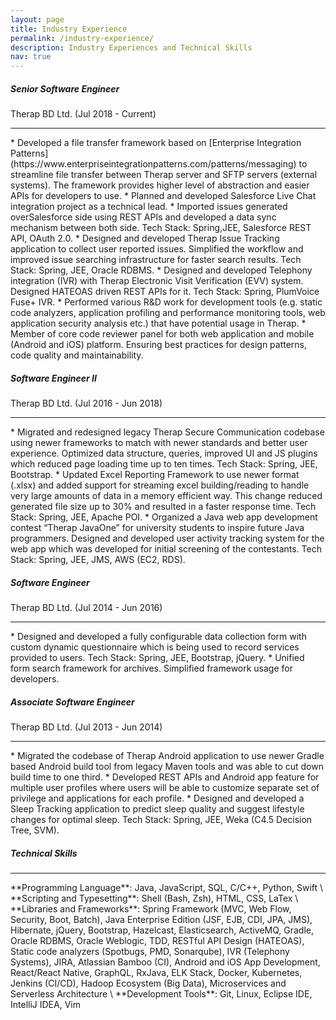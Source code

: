 ```yaml
---
layout: page
title: Industry Experience
permalink: /industry-experience/
description: Industry Experiences and Technical Skills
nav: true
---
```


##### Senior Software Engineer
Therap BD Ltd. (Jul 2018 - Current)
<hr>
* Developed a file transfer framework based on [Enterprise Integration Patterns](https://www.enterpriseintegrationpatterns.com/patterns/messaging) to streamline file transfer between Therap server and SFTP servers (external systems). The framework provides higher level of abstraction and easier APIs for developers to use.
* Planned and developed Salesforce Live Chat integration project as a technical lead.
* Imported issues generated overSalesforce side using REST APIs and developed a data sync mechanism between both side.  Tech Stack:  Spring,JEE, Salesforce REST API, OAuth 2.0.
* Designed and developed Therap Issue Tracking application to collect user reported issues. Simplified the workflow and improved issue searching infrastructure for faster search results. Tech Stack: Spring, JEE, Oracle RDBMS.
* Designed and developed Telephony integration (IVR) with Therap Electronic Visit Verification (EVV) system. Designed HATEOAS driven REST APIs for it. Tech Stack:  Spring, PlumVoice Fuse+ IVR.
* Performed various R&D work for development tools (e.g. static code analyzers, application profiling and performance monitoring tools, web application security analysis etc.) that have potential usage in Therap.
* Member of core code reviewer panel for both web application and mobile (Android and iOS) platform. Ensuring best practices for design patterns, code quality and maintainability.

##### Software Engineer II
Therap BD Ltd. (Jul 2016 - Jun 2018)
<hr>
* Migrated and redesigned legacy Therap Secure Communication codebase using newer frameworks to match with newer standards and better user experience. Optimized data structure, queries, improved UI and JS plugins which reduced page loading time up to ten times. Tech Stack: Spring, JEE, Bootstrap.
* Updated Excel Reporting Framework to use newer format (.xlsx) and added support for streaming excel building/reading to handle very large amounts of data in a memory efficient way. This change reduced generated file size up to 30% and resulted in a faster response time. Tech Stack: Spring, JEE, Apache POI.
* Organized a Java web app development contest “Therap JavaOne” for university students to inspire future Java programmers. Designed and developed user activity tracking system for the web app which was developed for initial screening of the contestants. Tech Stack: Spring, JEE, JMS, AWS (EC2, RDS).

##### Software Engineer
Therap BD Ltd. (Jul 2014 - Jun 2016)
<hr>
* Designed and developed a fully configurable data collection form with custom dynamic questionnaire which is being used to record services provided to users. Tech Stack: Spring, JEE, Bootstrap, jQuery.
* Unified form search framework for archives. Simplified framework usage for developers.

##### Associate Software Engineer
Therap BD Ltd. (Jul 2013 - Jun 2014)
<hr>
* Migrated the codebase of Therap Android application to use newer Gradle based Android build tool from legacy Maven tools and was able to cut down build time to one third.
* Developed REST APIs and Android app feature for multiple user profiles where users will be able to customize separate set of privilege and applications for each profile.
* Designed and developed a Sleep Tracking application to predict sleep quality and suggest lifestyle changes for optimal sleep. Tech Stack: Spring, JEE, Weka (C4.5 Decision Tree, SVM).

##### Technical Skills
<hr>
**Programming Language**: Java, JavaScript, SQL, C/C++, Python, Swift \
**Scripting and Typesetting**: Shell (Bash, Zsh), HTML, CSS, LaTex \
**Libraries and Frameworks**: Spring Framework (MVC, Web Flow, Security, Boot, Batch), Java Enterprise Edition (JSF, EJB, CDI, JPA, JMS), Hibernate, jQuery, Bootstrap, Hazelcast, Elasticsearch, ActiveMQ, Gradle, Oracle RDBMS, Oracle Weblogic, TDD, RESTful API Design (HATEOAS), Static code analyzers (Spotbugs, PMD, Sonarqube), IVR (Telephony Systems), JIRA, Atlassian Bamboo (CI), Android and iOS App Development, React/React Native, GraphQL, RxJava, ELK Stack, Docker, Kubernetes, Jenkins (CI/CD), Hadoop Ecosystem (Big Data), Microservices and Serverless Architecture \
**Development Tools**: Git, Linux, Eclipse IDE, IntelliJ IDEA, Vim
